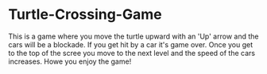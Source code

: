 # Turtle-Crossing-Game
This is a game where you move the turtle upward with an 'Up' arrow and the cars will be a blockade. If you get hit by a car it's game over. Once you get to the top of the scree you move to the next level and the speed of the cars increases. Howe you enjoy the game!
